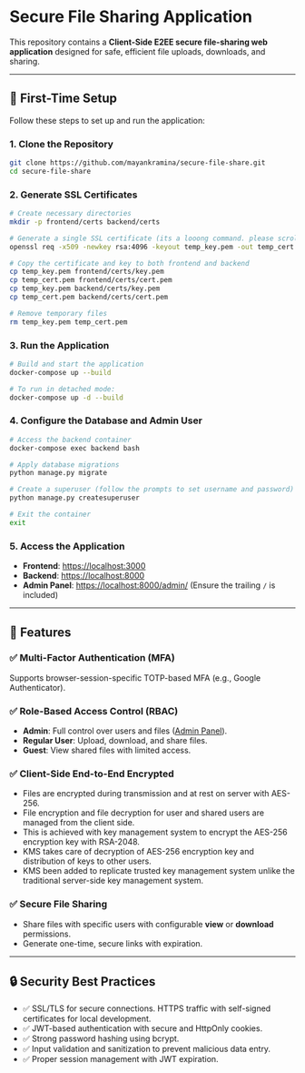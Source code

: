 
# Secure File Sharing Application  

This repository contains a **Client-Side E2EE secure file-sharing web application** designed for safe, efficient file uploads, downloads, and sharing.

---

## 🚀 First-Time Setup  

Follow these steps to set up and run the application:  

### 1. Clone the Repository  

```bash  
git clone https://github.com/mayankramina/secure-file-share.git  
cd secure-file-share  
```  

### 2. Generate SSL Certificates  

```bash  
# Create necessary directories  
mkdir -p frontend/certs backend/certs  

# Generate a single SSL certificate (its a looong command. please scroll towards right and copy complete command)
openssl req -x509 -newkey rsa:4096 -keyout temp_key.pem -out temp_cert.pem -days 365 -nodes -subj "/C=US/ST=State/L=City/O=Organization/CN=localhost" -addext "subjectAltName = DNS:localhost,IP:127.0.0.1" 

# Copy the certificate and key to both frontend and backend  
cp temp_key.pem frontend/certs/key.pem  
cp temp_cert.pem frontend/certs/cert.pem  
cp temp_key.pem backend/certs/key.pem  
cp temp_cert.pem backend/certs/cert.pem  

# Remove temporary files  
rm temp_key.pem temp_cert.pem  
```  

### 3. Run the Application  

```bash  
# Build and start the application  
docker-compose up --build  

# To run in detached mode:  
docker-compose up -d --build  
```  

### 4. Configure the Database and Admin User  

```bash  
# Access the backend container  
docker-compose exec backend bash  

# Apply database migrations  
python manage.py migrate  

# Create a superuser (follow the prompts to set username and password)  
python manage.py createsuperuser  

# Exit the container  
exit  
```  

### 5. Access the Application  

- **Frontend**: [https://localhost:3000](https://localhost:3000)  
- **Backend**: [https://localhost:8000](https://localhost:8000)  
- **Admin Panel**: [https://localhost:8000/admin/](https://localhost:8000/admin/) (Ensure the trailing `/` is included)  

---

## 🌟 Features  

### ✅ **Multi-Factor Authentication (MFA)**  
Supports browser-session-specific TOTP-based MFA (e.g., Google Authenticator).  

### ✅ **Role-Based Access Control (RBAC)**  
- **Admin**: Full control over users and files ([Admin Panel](https://localhost:8000/admin/)).  
- **Regular User**: Upload, download, and share files.  
- **Guest**: View shared files with limited access.  

### ✅ **Client-Side End-to-End Encrypted**  
- Files are encrypted during transmission and at rest on server with AES-256.
- File encryption and file decryption for user and shared users are managed from the client side.
- This is achieved with key management system to encrypt the AES-256 encryption key with RSA-2048.
- KMS takes care of decryption of AES-256 encryption key and distribution of keys to other users.
- KMS been added to replicate trusted key management system unlike the traditional server-side key management system.

### ✅ **Secure File Sharing**  
- Share files with specific users with configurable **view** or **download** permissions.  
- Generate one-time, secure links with expiration.  

---

## 🔒 Security Best Practices  

- ✅ SSL/TLS for secure connections. HTTPS traffic with self-signed certificates for local development.
- ✅ JWT-based authentication with secure and HttpOnly cookies.  
- ✅ Strong password hashing using bcrypt. 
- ✅ Input validation and sanitization to prevent malicious data entry.  
- ✅ Proper session management with JWT expiration.  

